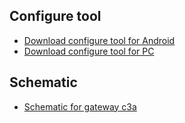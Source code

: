 ## Configure tool ##

* [Download configure tool for Android](https://i1.aprbrother.com/apk/gw-config-tool-v1.1.4.apk)
* [Download configure tool for PC](https://github.com/AprilBrother/gw4-config-tool/releases)

## Schematic ##

* [Schematic for gateway c3a](https://github.com/AprilBrother/ab-hardware/blob/master/gateway-c3/schematic-c3a.pdf)
